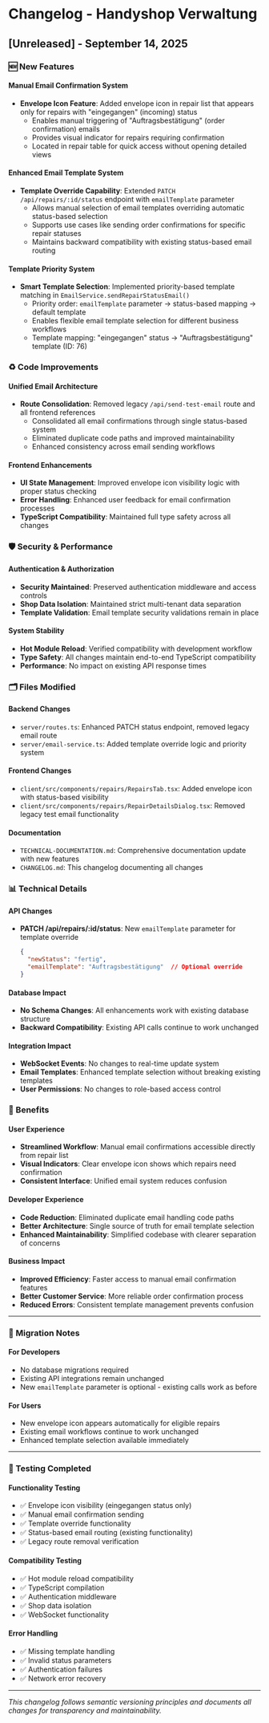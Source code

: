 # Changelog - Handyshop Verwaltung

## [Unreleased] - September 14, 2025

### 🆕 New Features

#### Manual Email Confirmation System
- **Envelope Icon Feature**: Added envelope icon in repair list that appears only for repairs with "eingegangen" (incoming) status
  - Enables manual triggering of "Auftragsbestätigung" (order confirmation) emails
  - Provides visual indicator for repairs requiring confirmation
  - Located in repair table for quick access without opening detailed views

#### Enhanced Email Template System
- **Template Override Capability**: Extended `PATCH /api/repairs/:id/status` endpoint with `emailTemplate` parameter
  - Allows manual selection of email templates overriding automatic status-based selection
  - Supports use cases like sending order confirmations for specific repair statuses
  - Maintains backward compatibility with existing status-based email routing

#### Template Priority System
- **Smart Template Selection**: Implemented priority-based template matching in `EmailService.sendRepairStatusEmail()`
  - Priority order: `emailTemplate` parameter → status-based mapping → default template
  - Enables flexible email template selection for different business workflows
  - Template mapping: "eingegangen" status → "Auftragsbestätigung" template (ID: 76)

### ♻️ Code Improvements

#### Unified Email Architecture
- **Route Consolidation**: Removed legacy `/api/send-test-email` route and all frontend references
  - Consolidated all email confirmations through single status-based system
  - Eliminated duplicate code paths and improved maintainability
  - Enhanced consistency across email sending workflows

#### Frontend Enhancements
- **UI State Management**: Improved envelope icon visibility logic with proper status checking
- **Error Handling**: Enhanced user feedback for email confirmation processes
- **TypeScript Compatibility**: Maintained full type safety across all changes

### 🛡️ Security & Performance

#### Authentication & Authorization
- **Security Maintained**: Preserved authentication middleware and access controls
- **Shop Data Isolation**: Maintained strict multi-tenant data separation
- **Template Validation**: Email template security validations remain in place

#### System Stability
- **Hot Module Reload**: Verified compatibility with development workflow
- **Type Safety**: All changes maintain end-to-end TypeScript compatibility
- **Performance**: No impact on existing API response times

### 🗂️ Files Modified

#### Backend Changes
- `server/routes.ts`: Enhanced PATCH status endpoint, removed legacy email route
- `server/email-service.ts`: Added template override logic and priority system

#### Frontend Changes  
- `client/src/components/repairs/RepairsTab.tsx`: Added envelope icon with status-based visibility
- `client/src/components/repairs/RepairDetailsDialog.tsx`: Removed legacy test email functionality

#### Documentation
- `TECHNICAL-DOCUMENTATION.md`: Comprehensive documentation update with new features
- `CHANGELOG.md`: This changelog documenting all changes

### 📊 Technical Details

#### API Changes
- **PATCH /api/repairs/:id/status**: New `emailTemplate` parameter for template override
  ```json
  {
    "newStatus": "fertig",
    "emailTemplate": "Auftragsbestätigung"  // Optional override
  }
  ```

#### Database Impact
- **No Schema Changes**: All enhancements work with existing database structure
- **Backward Compatibility**: Existing API calls continue to work unchanged

#### Integration Impact
- **WebSocket Events**: No changes to real-time update system
- **Email Templates**: Enhanced template selection without breaking existing templates
- **User Permissions**: No changes to role-based access control

### 🎯 Benefits

#### User Experience
- **Streamlined Workflow**: Manual email confirmations accessible directly from repair list
- **Visual Indicators**: Clear envelope icon shows which repairs need confirmation
- **Consistent Interface**: Unified email system reduces confusion

#### Developer Experience
- **Code Reduction**: Eliminated duplicate email handling code paths
- **Better Architecture**: Single source of truth for email template selection  
- **Enhanced Maintainability**: Simplified codebase with clearer separation of concerns

#### Business Impact
- **Improved Efficiency**: Faster access to manual email confirmation features
- **Better Customer Service**: More reliable order confirmation process
- **Reduced Errors**: Consistent template management prevents confusion

---

### 🔄 Migration Notes

#### For Developers
- No database migrations required
- Existing API integrations remain unchanged
- New `emailTemplate` parameter is optional - existing calls work as before

#### For Users  
- New envelope icon appears automatically for eligible repairs
- Existing email workflows continue to work unchanged
- Enhanced template selection available immediately

---

### 🧪 Testing Completed

#### Functionality Testing
- ✅ Envelope icon visibility (eingegangen status only)
- ✅ Manual email confirmation sending
- ✅ Template override functionality
- ✅ Status-based email routing (existing functionality)
- ✅ Legacy route removal verification

#### Compatibility Testing
- ✅ Hot module reload compatibility
- ✅ TypeScript compilation
- ✅ Authentication middleware
- ✅ Shop data isolation
- ✅ WebSocket functionality

#### Error Handling
- ✅ Missing template handling
- ✅ Invalid status parameters
- ✅ Authentication failures
- ✅ Network error recovery

---

*This changelog follows semantic versioning principles and documents all changes for transparency and maintainability.*